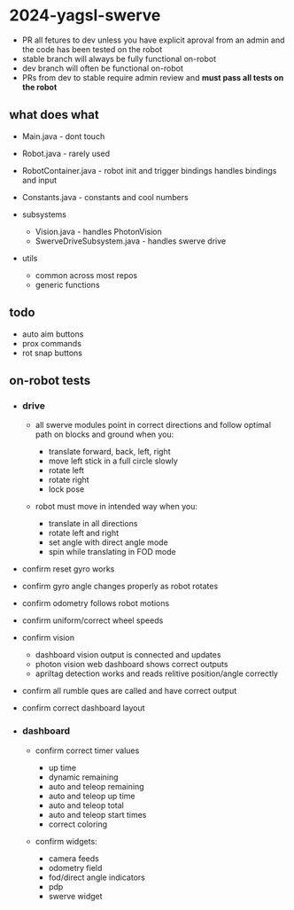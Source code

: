 # 2024-yagsl-swerve
 - PR all fetures to dev unless you have explicit aproval from an admin and the code has been tested on the robot
 - stable branch will always be fully functional on-robot
 - dev branch will often be functional on-robot
 - PRs from dev to stable require admin review and **must pass all tests on the robot**
## what does what

- Main.java - dont touch
- Robot.java - rarely used
- RobotContainer.java - robot init and trigger bindings
handles bindings and input
- Constants.java - constants and cool numbers
- subsystems
    - Vision.java - handles PhotonVision
    - SwerveDriveSubsystem.java - handles swerve drive
 
 - utils
     - common across most repos
     - generic functions     


## todo
 - auto aim buttons
 - prox commands
 - rot snap buttons

## on-robot tests
 - ### drive
    - all swerve modules point in correct directions and follow optimal path on blocks and ground when you:
        - translate forward, back, left, right
        - move left stick in a full circle slowly
        - rotate left
        - rotate right
        - lock pose
      
    - robot must move in intended way when you:
         - translate in all directions
         - rotate left and right
         - set angle with direct angle mode
         - spin while translating in FOD mode
     
- confirm reset gyro works
- confirm gyro angle changes properly as robot rotates
- confirm odometry follows robot motions
- confirm uniform/correct wheel speeds
     
 - confirm vision
    - dashboard vision output is connected and updates
    - photon vision web dashboard shows correct outputs
    - apriltag detection works and reads relitive position/angle correctly
     
 - confirm all rumble ques are called and have correct output
 - confirm correct dashboard layout
     
- ### dashboard
    - confirm correct timer values
        - up time
        - dynamic remaining
        - auto and teleop remaining
        - auto and teleop up time
        - auto and teleop total
        - auto and teleop start times
        - correct coloring
        
    - confirm widgets:
        - camera feeds
        - odometry field
        - fod/direct angle indicators
        - pdp
        - swerve widget
   
